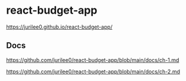 # react-budget-app

https://jurilee0.github.io/react-budget-app/

## Docs

https://github.com/jurilee0/react-budget-app/blob/main/docs/ch-1.md

https://github.com/jurilee0/react-budget-app/blob/main/docs/ch-2.md
